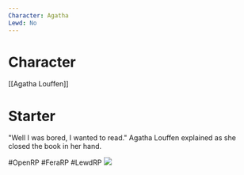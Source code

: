 ```yaml
---
Character: Agatha
Lewd: No
---
```

# Character
[[Agatha Louffen]]

# Starter
"Well I was bored, I wanted to read." Agatha Louffen explained as she closed the book in her hand.

  

#OpenRP #FeraRP #LewdRP 
![](sample_e04ae2a6135489d5803237e672aed70c.jpg)
